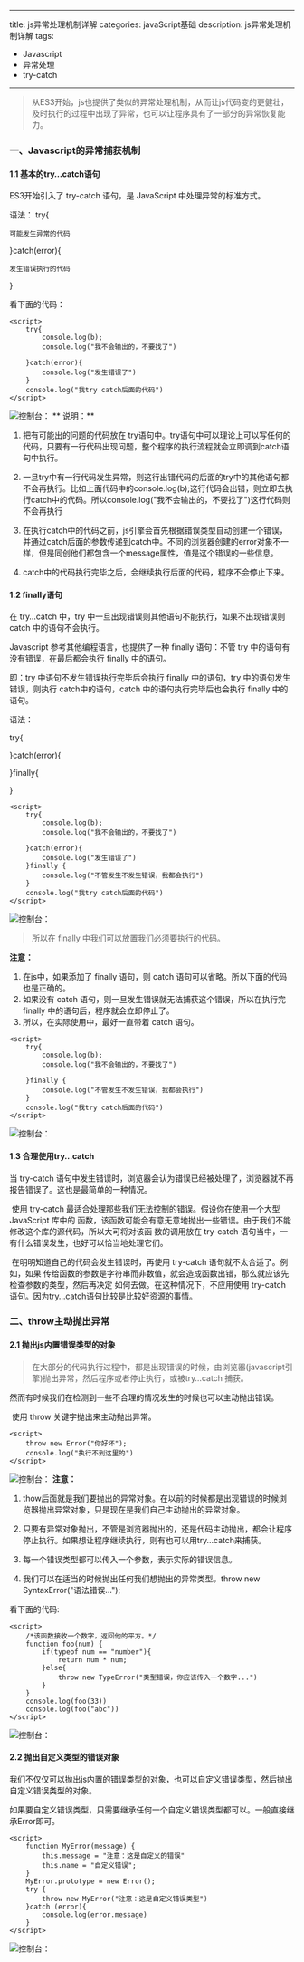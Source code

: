 
---
title:  js异常处理机制详解
categories: javaScript基础
description:  js异常处理机制详解
tags:
  - Javascript
  - 异常处理
  - try-catch
---

>​ 从ES3开始，js也提供了类似的异常处理机制，从而让js代码变的更健壮，及时执行的过程中出现了异常，也可以让程序具有了一部分的异常恢复能力。

### 一、Javascript的异常捕获机制

#### 1.1 基本的try…catch语句

ES3开始引入了 try-catch 语句，是 JavaScript 中处理异常的标准方式。

语法：
try{ 

	可能发生异常的代码 
}catch(error){ 

	发生错误执行的代码 
}

看下面的代码：

```
<script>
    try{
        console.log(b);
        console.log("我不会输出的，不要找了")

    }catch(error){
        console.log("发生错误了")
    }
    console.log("我try catch后面的代码")
</script>
```
![控制台：](./images/try-catch/try-catch0.png)
** 说明：**

1. 把有可能出的问题的代码放在 try语句中。try语句中可以理论上可以写任何的代码，只要有一行代码出现问题，整个程序的执行流程就会立即调到catch语句中执行。

2. 一旦try中有一行代码发生异常，则这行出错代码的后面的try中的其他语句都不会再执行。比如上面代码中的console.log(b);这行代码会出错，则立即去执行catch中的代码。所以console.log("我不会输出的，不要找了")这行代码则不会再执行

3. 在执行catch中的代码之前，js引擎会首先根据错误类型自动创建一个错误，并通过catch后面的参数传递到catch中。不同的浏览器创建的error对象不一样，但是同创他们都包含一个message属性，值是这个错误的一些信息。

4. catch中的代码执行完毕之后，会继续执行后面的代码，程序不会停止下来。

#### 1.2 finally语句

在 try…catch 中，try 中一旦出现错误则其他语句不能执行，如果不出现错误则 catch 中的语句不会执行。

Javascript 参考其他编程语言，也提供了一种 finally 语句：不管 try 中的语句有没有错误，在最后都会执行 finally 中的语句。

即：try 中语句不发生错误执行完毕后会执行 finally 中的语句，try 中的语句发生错误，则执行 catch中的语句，catch 中的语句执行完毕后也会执行 finally 中的语句。

语法：

try{

}catch(error){

}finally{

}

```
<script>
    try{
        console.log(b);
        console.log("我不会输出的，不要找了")

    }catch(error){
        console.log("发生错误了")
    }finally {
        console.log("不管发生不发生错误，我都会执行")
    }
    console.log("我try catch后面的代码")
</script>
```

![控制台：](./images/try-catch/try-catch1.png)

>所以在 finally 中我们可以放置我们必须要执行的代码。

**注意：**

1. 在js中，如果添加了 finally 语句，则 catch 语句可以省略。所以下面的代码也是正确的。
2. 如果没有 catch 语句，则一旦发生错误就无法捕获这个错误，所以在执行完 finally 中的语句后，程序就会立即停止了。
3. 所以，在实际使用中，最好一直带着 catch 语句。

```
<script>
    try{
        console.log(b);
        console.log("我不会输出的，不要找了")

    }finally {
        console.log("不管发生不发生错误，我都会执行")
    }
    console.log("我try catch后面的代码")
</script>
```
![控制台：](./images/try-catch/try-catch2.png)

#### 1.3 合理使用try…catch

当 try-catch 语句中发生错误时，浏览器会认为错误已经被处理了，浏览器就不再报告错误了。这也是最简单的一种情况。

​ 使用 try-catch 最适合处理那些我们无法控制的错误。假设你在使用一个大型 JavaScript 库中的 函数，该函数可能会有意无意地抛出一些错误。由于我们不能修改这个库的源代码，所以大可将对该函 数的调用放在 try-catch 语句当中，一有什么错误发生，也好可以恰当地处理它们。

​ 在明明知道自己的代码会发生错误时，再使用 try-catch 语句就不太合适了。例如，如果 传给函数的参数是字符串而非数值，就会造成函数出错，那么就应该先检查参数的类型，然后再决定 如何去做。在这种情况下，不应用使用 try-catch 语句。因为try…catch语句比较是比较好资源的事情。

### 二、throw主动抛出异常

#### 2.1 抛出js内置错误类型的对象

>在大部分的代码执行过程中，都是出现错误的时候，由浏览器(javascript引擎)抛出异常，然后程序或者停止执行，或被try…catch 捕获。

​ 然而有时候我们在检测到一些不合理的情况发生的时候也可以主动抛出错误。

​ 使用 throw 关键字抛出来主动抛出异常。


```
<script>
    throw new Error("你好坏");
    console.log("执行不到这里的")
</script>
```
![控制台：](./images/try-catch/try-catch3.png)
**注意：**
1. thow后面就是我们要抛出的异常对象。在以前的时候都是出现错误的时候浏览器抛出异常对象，只是现在是我们自己主动抛出的异常对象。

2. 只要有异常对象抛出，不管是浏览器抛出的，还是代码主动抛出，都会让程序停止执行。如果想让程序继续执行，则有也可以用try…catch来捕获。

3. 每一个错误类型都可以传入一个参数，表示实际的错误信息。

4. 我们可以在适当的时候抛出任何我们想抛出的异常类型。throw new SyntaxError("语法错误...");

看下面的代码:

```
<script>
    /*该函数接收一个数字，返回他的平方。*/
    function foo(num) {
        if(typeof num == "number"){
            return num * num;
        }else{
            throw new TypeError("类型错误，你应该传入一个数字...")
        }
    }
    console.log(foo(33))
    console.log(foo("abc"))
</script>
```
![控制台：](./images/try-catch/try-catch4.png)


#### 2.2 抛出自定义类型的错误对象

我们不仅仅可以抛出js内置的错误类型的对象，也可以自定义错误类型，然后抛出自定义错误类型的对象。

​ 如果要自定义错误类型，只需要继承任何一个自定义错误类型都可以。一般直接继承Error即可。

```
<script>
    function MyError(message) {
        this.message = "注意：这是自定义的错误"
        this.name = "自定义错误";
    }
    MyError.prototype = new Error();
    try {
        throw new MyError("注意：这是自定义错误类型")
    }catch (error){
        console.log(error.message)
    }
</script>
```
![控制台：](./images/try-catch/try-catch5.png)









